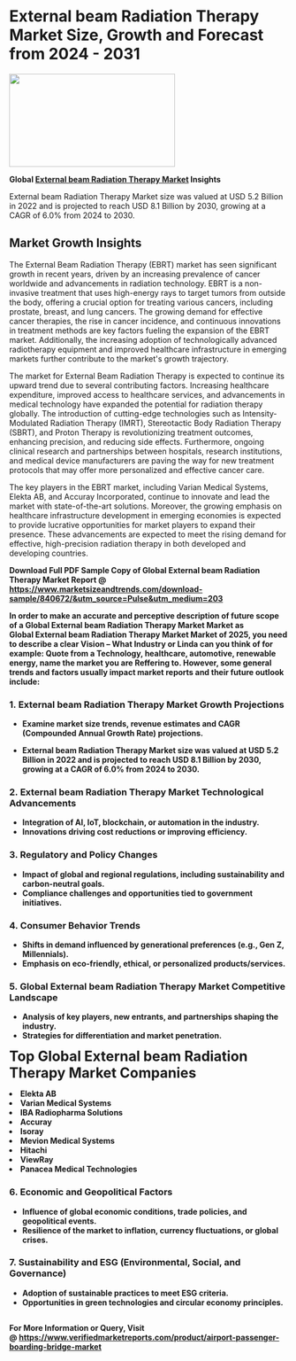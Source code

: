 <H1>External beam Radiation Therapy Market Size, Growth and Forecast from 2024 - 2031</H1><img class="aligncenter size-medium wp-image-584254" src="https://thirdeyenews.in/wp-content/uploads/2024/09/Global-Market-Research-300x168.jpeg" alt="" width="300" height="168" /><p><strong>Global&nbsp;<a href="https://www.marketsizeandtrends.com/download-sample/840672/&amp;utm_source=Pulse&amp;utm_medium=203">External beam Radiation Therapy Market</a> Insights</strong></p><p>External beam Radiation Therapy Market size was valued at USD 5.2 Billion in 2022 and is projected to reach USD 8.1 Billion by 2030, growing at a CAGR of 6.0% from 2024 to 2030.</p><p><h2>Market Growth Insights</h2> <p>The External Beam Radiation Therapy (EBRT) market has seen significant growth in recent years, driven by an increasing prevalence of cancer worldwide and advancements in radiation technology. EBRT is a non-invasive treatment that uses high-energy rays to target tumors from outside the body, offering a crucial option for treating various cancers, including prostate, breast, and lung cancers. The growing demand for effective cancer therapies, the rise in cancer incidence, and continuous innovations in treatment methods are key factors fueling the expansion of the EBRT market. Additionally, the increasing adoption of technologically advanced radiotherapy equipment and improved healthcare infrastructure in emerging markets further contribute to the market's growth trajectory.</p> <p><strong></strong></p> <p>The market for External Beam Radiation Therapy is expected to continue its upward trend due to several contributing factors. Increasing healthcare expenditure, improved access to healthcare services, and advancements in medical technology have expanded the potential for radiation therapy globally. The introduction of cutting-edge technologies such as Intensity-Modulated Radiation Therapy (IMRT), Stereotactic Body Radiation Therapy (SBRT), and Proton Therapy is revolutionizing treatment outcomes, enhancing precision, and reducing side effects. Furthermore, ongoing clinical research and partnerships between hospitals, research institutions, and medical device manufacturers are paving the way for new treatment protocols that may offer more personalized and effective cancer care.</p> <p>The key players in the EBRT market, including Varian Medical Systems, Elekta AB, and Accuray Incorporated, continue to innovate and lead the market with state-of-the-art solutions. Moreover, the growing emphasis on healthcare infrastructure development in emerging economies is expected to provide lucrative opportunities for market players to expand their presence. These advancements are expected to meet the rising demand for effective, high-precision radiation therapy in both developed and developing countries.</p> <p><strong></p><p><span class=""><strong>Download Full PDF Sample Copy of Global External beam Radiation Therapy Market Report</strong> @ <a href="https://www.marketsizeandtrends.com/download-sample/840672/&amp;utm_source=Pulse&amp;utm_medium=203" target="_blank">https://www.marketsizeandtrends.com/download-sample/840672/&amp;utm_source=Pulse&amp;utm_medium=203</a></span></p><p>In order to make an accurate and perceptive description of future scope of a Global&nbsp;External beam Radiation Therapy Market Market as Global&nbsp;External beam Radiation Therapy Market Market of 2025, you need to describe a clear Vision &ndash; What Industry or Linda can you think of for example: Quote from a Technology, healthcare, automotive, renewable energy, name the market you are Reffering to. However, some general trends and factors usually impact market reports and their future outlook include:</p><h3>1.&nbsp;<strong>External beam Radiation Therapy Market Growth Projections</strong></h3><ul><li>Examine market size trends, revenue estimates and CAGR (Compounded Annual Growth Rate) projections.</li><li><p>External beam Radiation Therapy Market size was valued at USD 5.2 Billion in 2022 and is projected to reach USD 8.1 Billion by 2030, growing at a CAGR of 6.0% from 2024 to 2030.</p></li></ul><h3>2.&nbsp;<strong>External beam Radiation Therapy Market Technological Advancements</strong></h3><ul><li>Integration of AI, IoT, blockchain, or automation in the industry.</li><li>Innovations driving cost reductions or improving efficiency.</li></ul><h3>3.&nbsp;<strong>Regulatory and Policy Changes</strong></h3><ul><li>Impact of global and regional regulations, including sustainability and carbon-neutral goals.</li><li>Compliance challenges and opportunities tied to government initiatives.</li></ul><h3>4.&nbsp;<strong>Consumer Behavior Trends</strong></h3><ul><li>Shifts in demand influenced by generational preferences (e.g., Gen Z, Millennials).</li><li>Emphasis on eco-friendly, ethical, or personalized products/services.</li></ul><h3>5.&nbsp;<strong>Global External beam Radiation Therapy Market Competitive Landscape</strong></h3><ul><li>Analysis of key players, new entrants, and partnerships shaping the industry.</li><li>Strategies for differentiation and market penetration.</li></ul><p data-pm-slice="1 1 []"><span style="color: inherit; font-family: inherit; font-size: 25px;">Top Global External beam Radiation Therapy Market Companies</span></p><div class="" data-test-id=""><p><li>Elekta AB</li><li> Varian Medical Systems</li><li> IBA Radiopharma Solutions</li><li> Accuray</li><li> Isoray</li><li> Mevion Medical Systems</li><li> Hitachi</li><li> ViewRay</li><li> Panacea Medical Technologies</li></p></div><h3>6.&nbsp;<strong>Economic and Geopolitical Factors</strong></h3><ul><li>Influence of global economic conditions, trade policies, and geopolitical events.</li><li>Resilience of the market to inflation, currency fluctuations, or global crises.</li></ul><h3>7.&nbsp;<strong>Sustainability and ESG (Environmental, Social, and Governance)</strong></h3><ul><li>Adoption of sustainable practices to meet ESG criteria.</li><li>Opportunities in green technologies and circular economy principles.</li></ul><h2><strong style="font-size: 14px;">For More Information or Query, Visit @&nbsp;</strong><a style="background-color: #ffffff; font-size: 14px;" href="https://www.marketsizeandtrends.com/report/external-beam-radiation-therapy-market/" target="_blank">https://www.verifiedmarketreports.com/product/airport-passenger-boarding-bridge-market</a></h2>
